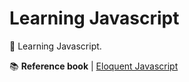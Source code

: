 # Learning Javascript
💊 Learning Javascript.



📚 **Reference book** | [Eloquent Javascript](http://eloquentjavascript.net/3rd_edition/)

